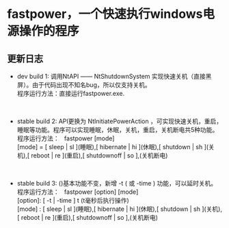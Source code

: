 # **fastpower，一个快速执行windows电源操作的程序**
## 更新日志
- dev build 1: 调用NtAPI —— NtShutdownSystem 实现快速关机（直接黑屏）。由于代码出现不知名bug，所以仅支持关机。
<br>程序运行方法：直接运行fastpower.exe.
<br>

- stable build 2: API更换为 NtInitiatePowerAction ，可实现快速关机，重启，睡眠等功能。程序可以实现睡眠，休眠，关机，重启，关机断电共5种功能。
<br>程序运行方法： &nbsp; fastpower [mode]
<br>[mode] = \[ sleep | sl ](睡眠),\[ hibernate | hi ](休眠),\[ shutdown | sh ](关机),\[ reboot | re ](重启),\[ shutdownoff | so ],(关机断电)
<br>

- stable build 3: ()基本功能不变，新增 -t ( 或 -time ) 功能，可以延时关机。
<br>程序运行方法： &nbsp; fastpower [option] [mode]
<br> [option]: \[ -t | -time ] t (t毫秒后执行操作)
<br> [mode] : \[ sleep | sl ](睡眠),\[ hibernate | hi ](休眠),\[ shutdown | sh ](关机),\[ reboot | re ](重启),\[ shutdownoff | so ],(关机断电)
<br>
